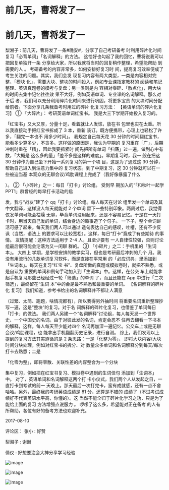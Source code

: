 # 前几天，曹将发了一

# 前几天，曹将发了一

梨湘子 : 前几天，曹将发了一条#晚安#，分享了自己考研备考 时利用碎片化时间复习「必背单词」「名词解释」的方法。 这恰好也勾起了我的回忆，曹将说我可以把回复单独开一条 分享给大家，所以我就将当时的回复稍作整理，希望能帮助 到需要的人 。 考研备考的内容非常多，如何安排好复习时 间，提高复习效率便成了考生关注的问题。其实，我们会发 现复习内容有两大类型，一类是内容相对完整、「模块 化」，需要大块、整块的时间投入，例如专业课指定教材的 阅读和笔记整理、英语真题卷的模考与复盘；另一类则是内 容相对零碎、「散点化」，用大块的时间去集中记忆往往效 果不大好，例如英语单词、专业课的名词解释。那么对于后 者，我们可以充分利用碎片化时间来进行巩固，将更多宝贵 的大块时间分配给前者。下面分享几条我备考时用过的碎片 化复习方法： 【英语单词的碎片化复习】 ① 「大碎片」： 考研英语单词红宝书。 我是大三下学期开始投入复习的。

「红宝书」又大又厚，分量十足，看着就让人发怵，放在书 包里也实在太重。所以我直接动手把红宝书拆成了 3 本，重新 装订。既方便携带，心理上也轻松了许多，「翻完一本也不 用多少时间」。 我规定自己每天花 30 分钟的时间翻红宝书， 能看多少算多少，不贪多。这样做的原因是，我认为早期的 复习重在「广」，后期冲刺时重在「精」，因此我要抓紧时 间先把所有单词「扫荡」过一遍，做到心中有数，「大概是 这么多的量」「差不多是这样的难度」。早期复习时，我一 般在把这 30 分钟作为自己坐下开始一系列复习的第一个项 目，这是为了通过这 30 分钟，帮助自己进入到注意力集中的 复习状态。到了中期复习，这 30 分钟就可以在一些被迫当基 本观众的无聊会议/鸡肋课程上完成了（我好像暴露了什么

）。 ② 「小碎片」之一：每日「打卡」讨论组。 受到早 期加入的“「和秋叶一起学 PPT1」群曾经的每早打卡活动的启

发，我与“战友”建了个 qq「打卡」讨论组。每人每天在讨论 组里发一个单词及其中文翻译，这样没人每天就能对 2 个单词 留下一些特别印象。两周过后，我觉得仅发单词可能会枯燥 无聊，毕竟单词没用起来，还是不容易记忆。于是在一天打 卡时，用当天自己发的单词，结合身边的趣事造了个句子。 一下子，整个单词鲜活可感了起来。每天我们两人可以通过 造句表达自己的感叹，吐槽，还有不少反讽（当然，语法上 的要求可以比较宽松）。这样，每日“打卡”竟成了有些期待 的事情。 友情提醒：这种方法适用于 2-4 人，且至少要有 一人自律性较强，否则讨论组最后很可能会沦落为又一闲聊 群的。 ③ 「小碎片」之二：手机里的「生词本」。 大四上 学期，是学校安排的教学实习，但也是考研最后冲刺的几个 月。我没有用流行的几款单词复习软件，而是直接在平常用 的「必应词典」里添加到「生词本」。每天在复习“红宝 书”、复盘所做的真题或模拟卷时，就把不熟悉，或是自认为 重要的单词和例句手动加入到「生词本」中。这样，在公交 车上就能拿起手机复习那些已经经过一轮「筛选」的单词 了，而且还能在 App 中进行「二次筛选」，最终留在“生词 本”中的会是最不熟悉和最重要的单词。 【名词解释的碎片化 复习】 我们知道，参考书给出的名词解释并不都让人满意

（过繁、太简、跑题，啥情况都有），所以我得另外抽时间 将重要名词重新整理抄写一遍，这是“整块”的复习。对于名 词解释的碎片化复习，也借鉴了单词每日「打卡」的做法。 我们两人另建一个“名词解释”讨论组，每人每天发一个世界 史、一个中国史的名词。由于对彼此发的名词，肯定会忍不 住再去翻看一下书本的解释，这样，每人每天至少能对四个 名词再加深一遍记忆。公交车上或是无聊会议/鸡肋课程，也 能拿出手机翻翻历史记录，进行自测。 综上，我们发现以上 提到的复习方法其实遵循的是 2 条思路：一是「化整为零」， 即将大块内容/大块时间分块处理，例如对红宝书的拆分、对 数量众多单词和名词解释分到每天/每次打卡去熟悉；二是

「化零为整」，即将零散、关联性差的内容整合为一个分块

集中复习，例如把在红宝书复习、模拟卷中遇到的生词佳句 添加到「生词本」中。 对了，英语单词和名词解释这两个打 卡小仪式，我们两个人从发起之日，一直打卡到考试的前一 天晚上。那天最后一次打完卡，蛮有成就感，还有一点不舍 哈哈。另外，最终我的考研英语成绩是 81 分，还算是不错的 成绩了（不过考试成绩好不代表英语水平高，你懂的）。这 当然不能全归于碎片化学习之功，只是为了能给上面的复习 方法增强点说服力 。 啰嗦了这么多，希望能对正在备考 的人有所帮助，各位有好的备考方法也欢迎补充。

2017-08-10

评论区： 张小 : 好赞

梨湘子 : 谢谢

倩仪 : 好想要注会大神分享学习经验

![image](img/Image_374.png)

![image](img/Image_375.png)

![image](img/Image_376.png)